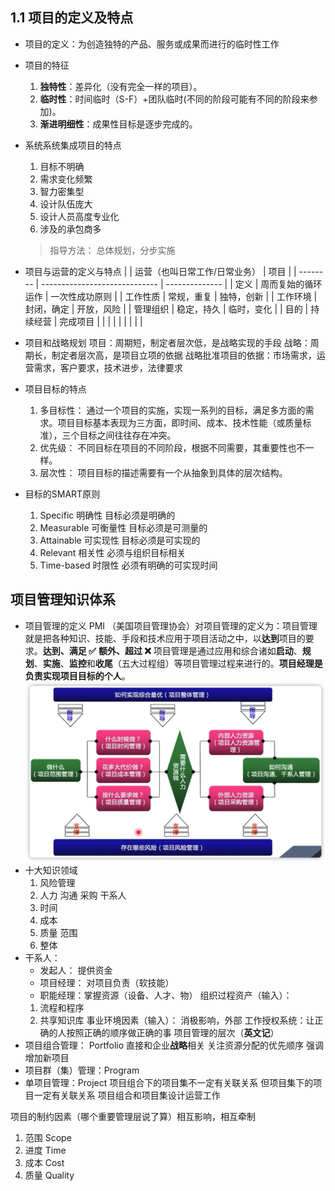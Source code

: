 ## 1.1 项目的定义及特点
- 项目的定义：为创造独特的产品、服务或成果而进行的临时性工作
- 项目的特征
    1. **独特性**：差异化（没有完全一样的项目）。
    2. **临时性**：时间临时（S-F）+团队临时(不同的阶段可能有不同的阶段来参加)。
    3. **渐进明细性**：成果性目标是逐步完成的。
- 系统系统集成项目的特点
    1. 目标不明确
    2. 需求变化频繁
    3. 智力密集型
    4. 设计队伍庞大
    5. 设计人员高度专业化
    6. 涉及的承包商多
    > 指导方法： 总体规划，分步实施
- 项目与运营的定义与特点
|          | 运营（也叫日常工作/日常业务） | 项目           |
| -------- | ----------------------------- | -------------- |
| 定义     | 周而复始的循环运作            | 一次性成功原则 |
| 工作性质 | 常规，重复                    | 独特，创新     |
| 工作环境 | 封闭，确定                    | 开放，风险     |
| 管理组织 | 稳定，持久                    | 临时，变化     |
| 目的     | 持续经营                      | 完成项目       |
|          |                               |                |
|          |                               |                |

- 项目和战略规划
项目：周期短，制定者层次低，是战略实现的手段
战略：周期长，制定者层次高，是项目立项的依据
战略批准项目的依据：市场需求，运营需求，客户要求，技术进步，法律要求

- 项目目标的特点
    1. 多目标性：
        通过一个项目的实施，实现一系列的目标，满足多方面的需求。项目目标基本表现为三方面，即时间、成本、技术性能（或质量标准），三个目标之间往往存在冲突。
    2. 优先级：
        不同目标在项目的不同阶段，根据不同需要，其重要性也不一样。
    3. 层次性：
        项目目标的描述需要有一个从抽象到具体的层次结构。
- 目标的SMART原则
    1. Specific 明确性 目标必须是明确的
    2. Measurable 可衡量性 目标必须是可测量的
    3. Attainable 可实现性 目标必须是可实现的
    4. Relevant 相关性 必须与组织目标相关
    5. Time-based 时限性 必须有明确的可实现时间

## 项目管理知识体系
- 项目管理的定义
    PMI （美国项目管理协会）对项目管理的定义为：项目管理就是把各种知识、技能、手段和技术应用于项目活动之中，以**达到**项目的要求。**达到、满足 ✅** **额外、超过 ❌**
    项目管理是通过应用和综合诸如**启动**、**规划**、**实施**、**监控**和**收尾**（五大过程组）等项目管理过程来进行的。**项目经理是负责实现项目目标的个人**。
![](images/Pasted%20image%2020230221181149.png)
- 十大知识领域
    1. 风险管理
    2. 人力 沟通 采购 干系人
    3. 时间
    4. 成本
    5. 质量 范围
    6. 整体
- 干系人：
    - 发起人： 提供资金
    - 项目经理： 对项目负责（软技能）
    - 职能经理：掌握资源（设备、人才、物）
组织过程资产（输入）：
    1. 流程和程序
    2. 共享知识库
事业环境因素（输入）：
    消极影响，外部
    工作授权系统：让正确的人按照正确的顺序做正确的事
项目管理的层次（**英文记**）
- 项目组合管理： Portfolio
    直接和企业**战略**相关
    关注资源分配的优先顺序
    强调增加新项目
- 项目群（集）管理：Program
- 单项目管理：Project 
项目组合下的项目集不一定有关联关系
但项目集下的项目一定有关联关系
项目组合和项目集设计运营工作

项目的制约因素（哪个重要管理层说了算）相互影响，相互牵制
1. 范围 Scope
2. 进度 Time
3. 成本 Cost
4. 质量 Quality

